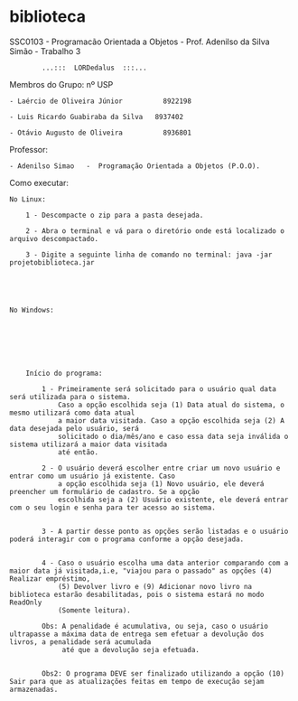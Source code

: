 # biblioteca
SSC0103 - Programacão Orientada a Objetos - Prof. Adenilso da Silva Simão - Trabalho 3



      		...:::	LORDedalus  :::...



Membros do Grupo:				nº USP
				
	- Laércio de Oliveira Júnior		  8922198		
	
	- Luis Ricardo Guabiraba da Silva	8937402
					
	- Otávio Augusto de Oliveira		  8936801

Professor:

	- Adenilso Simao   -  Programação Orientada a Objetos (P.O.O).	
			

	
Como executar:

	No Linux:
		
		1 - Descompacte o zip para a pasta desejada.

		2 - Abra o terminal e vá para o diretório onde está localizado o arquivo descompactado.		

		3 - Digite a seguinte linha de comando no terminal: java -jar projetobiblioteca.jar

		
		


	No Windows:



		



		Início do programa:

			1 - Primeiramente será solicitado para o usuário qual data será utilizada para o sistema.
			    Caso a opção escolhida seja (1) Data atual do sistema, o mesmo utilizará como data atual
			    a maior data visitada. Caso a opção escolhida seja (2) A data desejada pelo usuário, será 
			    solicitado o dia/mês/ano e caso essa data seja inválida o sistema utilizará a maior data visitada
			    até então. 

			2 - O usuário deverá escolher entre criar um novo usuário e entrar como um usuário já existente. Caso
 			    a opção escolhida seja (1) Novo usuário, ele deverá preencher um formulário de cadastro. Se a opção
			    escolhida seja a (2) Usuário existente, ele deverá entrar com o seu login e senha para ter acesso ao sistema.


			3 - A partir desse ponto as opções serão listadas e o usuário poderá interagir com o programa conforme a opção desejada.


			4 - Caso o usuário escolha uma data anterior comparando com a maior data já visitada,i.e, "viajou para o passado" as opções (4) Realizar empréstimo,
			    (5) Devolver livro e (9) Adicionar novo livro na biblioteca estarão desabilitadas, pois o sistema estará no modo ReadOnly
			    (Somente leitura). 			
			
			Obs: A penalidade é acumulativa, ou seja, caso o usuário ultrapasse a máxima data de entrega sem efetuar a devolução dos livros, a penalidade será acumulada
			     até que a devolução seja efetuada.


			Obs2: O programa DEVE ser finalizado utilizando a opção (10) Sair para que as atualizações feitas em tempo de execução sejam armazenadas.	

